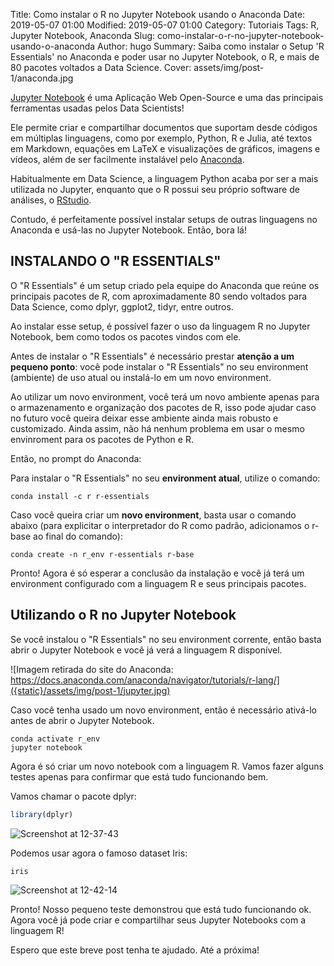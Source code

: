 Title: Como instalar o R no Jupyter Notebook usando o Anaconda
Date: 2019-05-07 01:00
Modified: 2019-05-07 01:00
Category: Tutoriais
Tags: R, Jupyter Notebook, Anaconda
Slug: como-instalar-o-r-no-jupyter-notebook-usando-o-anaconda
Author: hugo
Summary: Saiba como instalar o Setup 'R Essentials' no Anaconda e poder usar no Jupyter Notebook, o R, e mais de 80 pacotes voltados a Data Science.
Cover: assets/img/post-1/anaconda.jpg

[Jupyter Notebook](https://jupyter.org/) é uma Aplicação Web Open-Source e uma das principais ferramentas usadas pelos Data Scientists!

Ele permite criar e compartilhar documentos que suportam desde códigos em múltiplas linguagens, como por exemplo, Python, R e Julia, até textos em Markdown, equações em LaTeX e visualizações de gráficos, imagens e vídeos, além de ser facilmente instalável pelo [Anaconda](https://anaconda.org/).

Habitualmente em Data Science, a linguagem Python acaba por ser a mais utilizada no Jupyter, enquanto que o R possui seu próprio software de análises, o [RStudio](https://www.rstudio.com/).

Contudo, é perfeitamente possível instalar setups de outras linguagens no Anaconda e usá-las no Jupyter Notebook. Então, bora lá!



## INSTALANDO O "R ESSENTIALS"

O "R Essentials" é um setup criado pela equipe do Anaconda que reúne os principais pacotes de R, com aproximadamente 80 sendo voltados para Data Science, como dplyr, ggplot2, tidyr, entre outros.

Ao instalar esse setup, é possível fazer o uso da linguagem R no Jupyter Notebook, bem como todos os pacotes vindos com ele.

Antes de instalar o "R Essentials" é necessário prestar **atenção a um pequeno ponto**: você pode instalar o "R Essentials" no seu environment (ambiente) de uso atual ou instalá-lo em um novo environment.

Ao utilizar um novo environment, você terá um novo ambiente apenas para o armazenamento e organização dos pacotes de R, isso pode ajudar caso no futuro você queira deixar esse ambiente ainda mais robusto e customizado. Ainda assim, não há nenhum problema em usar o mesmo envinroment para os pacotes de Python e R.

Então, no prompt do Anaconda:

Para instalar o "R Essentials" no seu **environment atual**, utilize o comando:

```
conda install -c r r-essentials 
```



Caso você queira criar um **novo environment**, basta usar o comando abaixo (para explicitar o interpretador do R como padrão, adicionamos o r-base  ao final do comando):

```
conda create -n r_env r-essentials r-base
```



Pronto! Agora é só esperar a conclusão da instalação e você já terá um environment configurado com a linguagem R e seus principais pacotes.



## Utilizando o R no Jupyter Notebook

Se você instalou o "R Essentials" no seu environment corrente, então basta abrir o Jupyter Notebook e você já verá a linguagem R disponível.

![Imagem retirada do site do Anaconda: https://docs.anaconda.com/anaconda/navigator/tutorials/r-lang/]({static}/assets/img/post-1/jupyter.jpg)

Caso você tenha usado um novo environment, então é necessário ativá-lo antes de abrir o Jupyter Notebook.

```
conda activate r_env
jupyter notebook
```

Agora é só criar um novo notebook com a linguagem R. Vamos fazer alguns testes apenas para confirmar que está tudo funcionando bem.

Vamos chamar o pacote dplyr:

```R
library(dplyr)
```

![Screenshot at 12-37-43]({static}/assets/img/post-1/library.jpg)

Podemos usar agora o famoso dataset Iris:

```
iris
```

![Screenshot at 12-42-14]({static}/assets/img/post-1/dataset.jpg)

Pronto! Nosso pequeno teste demonstrou que está tudo funcionando ok. Agora você já pode criar e compartilhar seus Jupyter Notebooks com a linguagem R!

Espero que este breve post tenha te ajudado. Até a próxima!
